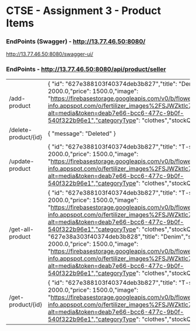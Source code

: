# CTSE - Assignment 3 - Product Items


### EndPoints (Swagger) -  http://13.77.46.50:8080/

<a target="_blank" href="http://13.77.46.50:8080/swagger-ui/">http://13.77.46.50:8080/swagger-ui/ </a>

### EndPoints -  http://13.77.46.50:8080/api/product/seller

|       |       |
| :-- | :-- |
| /add-product | { "id": "627e388103f40374deb3b827","title": "Denim","sellPrice": 2000.0,"price": 1500.0,"image": "https://firebasestorage.googleapis.com/v0/b/flower-info.appspot.com/o/fertilizer_images%2FSJWZktIc7UVd4W2G2YRt?alt=media&token=deab7e66-bcc6-477c-9b0f-540f322b96e1","categoryType": "clothes","stockQty": 15 } |
| /delete-product/{id} | { "message": "Deleted" } | 
| /update-product | { "id": "627e388103f40374deb3b827","title": "T-shirt","sellPrice": 2000.0,"price": 1500.0,"image": "https://firebasestorage.googleapis.com/v0/b/flower-info.appspot.com/o/fertilizer_images%2FSJWZktIc7UVd4W2G2YRt?alt=media&token=deab7e66-bcc6-477c-9b0f-540f322b96e1","categoryType": "clothes","stockQty": 15 } |
| /get-all-product | { "id": "627e388103f40374deb3b827","title": "T-shirt","sellPrice": 2000.0,"price": 1500.0,"image": "https://firebasestorage.googleapis.com/v0/b/flower-info.appspot.com/o/fertilizer_images%2FSJWZktIc7UVd4W2G2YRt?alt=media&token=deab7e66-bcc6-477c-9b0f-540f322b96e1","categoryType": "clothes","stockQty": 15 }, { "id": "627e38a303f40374deb3b828","title": "Denim","sellPrice": 2000.0,"price": 1500.0,"image": "https://firebasestorage.googleapis.com/v0/b/flower-info.appspot.com/o/fertilizer_images%2FSJWZktIc7UVd4W2G2YRt?alt=media&token=deab7e66-bcc6-477c-9b0f-540f322b96e1","categoryType": "clothes","stockQty": 10 } | 
| /get-product/{id} | { "id": "627e388103f40374deb3b827","title": "T-shirt","sellPrice": 2000.0,"price": 1500.0,"image": "https://firebasestorage.googleapis.com/v0/b/flower-info.appspot.com/o/fertilizer_images%2FSJWZktIc7UVd4W2G2YRt?alt=media&token=deab7e66-bcc6-477c-9b0f-540f322b96e1","categoryType": "clothes","stockQty": 15 } |  


